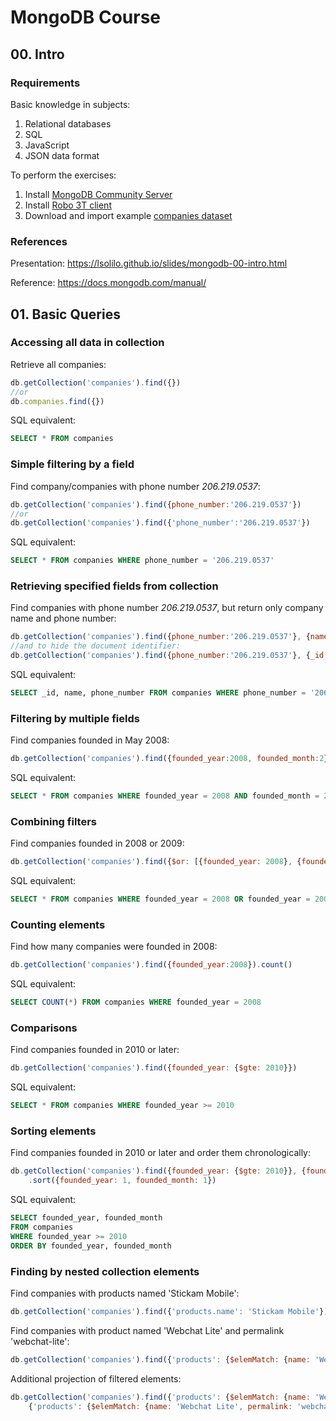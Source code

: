 # MongoDB Course

## 00. Intro

### Requirements

Basic knowledge in subjects:
1. Relational databases
1. SQL
1. JavaScript
1. JSON data format

To perform the exercises:
1. Install [MongoDB Community Server](https://www.mongodb.com/download-center/community)
1. Install [Robo 3T client](https://robomongo.org/download)
1. Download and import example [companies dataset](https://raw.githubusercontent.com/lsolilo/course-mongodb/master/data/companies.json)

### References

Presentation: 
https://lsolilo.github.io/slides/mongodb-00-intro.html

Reference:
https://docs.mongodb.com/manual/


## 01. Basic Queries

### Accessing all data in collection

Retrieve all companies:

```javascript
db.getCollection('companies').find({})
//or
db.companies.find({})
```

SQL equivalent:
```sql
SELECT * FROM companies
```

### Simple filtering by a field

Find company/companies with phone number _206.219.0537_:

```javascript
db.getCollection('companies').find({phone_number:'206.219.0537'})
//or
db.getCollection('companies').find({'phone_number':'206.219.0537'})
```

SQL equivalent:
```sql
SELECT * FROM companies WHERE phone_number = '206.219.0537'
```

### Retrieving specified fields from collection

Find companies with phone number _206.219.0537_, but return only company name and phone number:

```javascript
db.getCollection('companies').find({phone_number:'206.219.0537'}, {name:1, phone_number:1})
//and to hide the document identifier:
db.getCollection('companies').find({phone_number:'206.219.0537'}, {_id:0, name:1, phone_number:1})
```

SQL equivalent:
```sql
SELECT _id, name, phone_number FROM companies WHERE phone_number = '206.219.0537'
```

### Filtering by multiple fields

Find companies founded in May 2008:

```javascript
db.getCollection('companies').find({founded_year:2008, founded_month:2})
```

SQL equivalent:
```sql
SELECT * FROM companies WHERE founded_year = 2008 AND founded_month = 2
```

### Combining filters

Find companies founded in 2008 or 2009:

```javascript
db.getCollection('companies').find({$or: [{founded_year: 2008}, {founded_year: 2009}]})
```

SQL equivalent:
```sql
SELECT * FROM companies WHERE founded_year = 2008 OR founded_year = 2009
```


### Counting elements

Find how many companies were founded in 2008:

```javascript
db.getCollection('companies').find({founded_year:2008}).count()
```

SQL equivalent:
```sql
SELECT COUNT(*) FROM companies WHERE founded_year = 2008
```

### Comparisons

Find companies founded in 2010 or later:

```javascript
db.getCollection('companies').find({founded_year: {$gte: 2010}})
```

SQL equivalent:
```sql
SELECT * FROM companies WHERE founded_year >= 2010
```

### Sorting elements

Find companies founded in 2010 or later and order them chronologically:

```javascript
db.getCollection('companies').find({founded_year: {$gte: 2010}}, {founded_year: 1, founded_month: 1})
    .sort({founded_year: 1, founded_month: 1})
```

SQL equivalent:
```sql
SELECT founded_year, founded_month 
FROM companies 
WHERE founded_year >= 2010 
ORDER BY founded_year, founded_month
```

### Finding by nested collection elements

Find companies with products named 'Stickam Mobile':

```javascript
db.getCollection('companies').find({'products.name': 'Stickam Mobile'})
```

Find companies with product named 'Webchat Lite' and permalink 'webchat-lite':

```javascript
db.getCollection('companies').find({'products': {$elemMatch: {name: 'Webchat Lite', permalink: 'webchat-lite'}}})
```

Additional projection of filtered elements:

```javascript
db.getCollection('companies').find({'products': {$elemMatch: {name: 'Webchat Lite', permalink: 'webchat-lite'}}},
    {'products': {$elemMatch: {name: 'Webchat Lite', permalink: 'webchat-lite'}}})
```